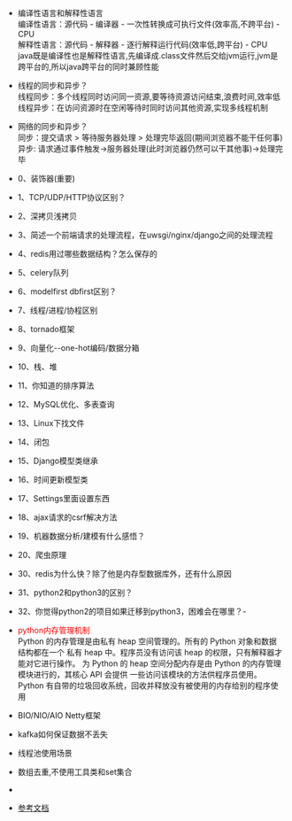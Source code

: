 - 编译性语言和解释性语言  
编译性语言：源代码 - 编译器 - 一次性转换成可执行文件(效率高,不跨平台) - CPU  
解释性语言：源代码 - 解释器 - 逐行解释运行代码(效率低,跨平台) - CPU  
java既是编译性也是解释性语言,先编译成.class文件然后交给jvm运行,jvm是跨平台的,所以java跨平台的同时兼顾性能

- 线程的同步和异步？  
线程同步：多个线程同时访问同一资源,要等待资源访问结束,浪费时间,效率低  
线程异步：在访问资源时在空闲等待时同时访问其他资源,实现多线程机制  
- 网络的同步和异步？  
同步：提交请求 > 等待服务器处理 > 处理完毕返回(期间浏览器不能干任何事)  
异步: 请求通过事件触发->服务器处理(此时浏览器仍然可以干其他事)->处理完毕  
- 0、装饰器(重要)
- 1、TCP/UDP/HTTP协议区别？
- 2、深拷贝浅拷贝
- 3、简述一个前端请求的处理流程，在uwsgi/nginx/django之间的处理流程
- 4、redis用过哪些数据结构？怎么保存的
- 5、celery队列
- 6、modelfirst   dbfirst区别？
- 7、线程/进程/协程区别
- 8、tornado框架
- 9、向量化--one-hot编码/数据分箱
- 10、栈、堆
- 11、你知道的排序算法
- 12、MySQL优化、多表查询
- 13、Linux下找文件
- 14、闭包
- 15、Django模型类继承
- 16、时间更新模型类
- 17、Settings里面设置东西
- 18、ajax请求的csrf解决方法
- 19、机器数据分析/建模有什么感悟？
- 20、爬虫原理
- 30、redis为什么快？除了他是内存型数据库外，还有什么原因
- 31、python2和python3的区别？
- 32、你觉得python2的项目如果迁移到python3，困难会在哪里？- 

- <font color=red>python内存管理机制</font>  
Python 的内存管理是由私有 heap 空间管理的。所有的 Python 对象和数据结构都在一个
私有 heap 中。程序员没有访问该 heap 的权限，只有解释器才能对它进行操作。
为 Python 的 heap 空间分配内存是由 Python 的内存管理模块进行的，其核心 API 会提供
一些访问该模块的方法供程序员使用。
Python 有自带的垃圾回收系统，回收并释放没有被使用的内存给别的程序使用

- BIO/NIO/AIO   Netty框架
- kafka如何保证数据不丢失
- 线程池使用场景
- 数组去重,不使用工具类和set集合
- 
- [参考文档](https://www.jianshu.com/p/acc8b158daef)


